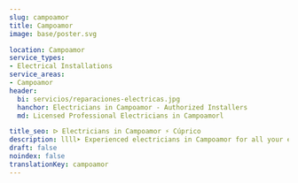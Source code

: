 ```yaml
---
slug: campoamor
title: Campoamor
image: base/poster.svg

location: Campoamor
service_types:
- Electrical Installations
service_areas:
- Campoamor
header:
  bi: servicios/reparaciones-electricas.jpg
  hanchor: Electricians in Campoamor - Authorized Installers
  md: Licensed Professional Electricians in Campoamorl

title_seo: ᐅ Electricians in Campoamor ⚡️ Cúprico
description: llll➤ Experienced electricians in Campoamor for all your electrical needs. Fast, efficient and reliable service ✅ Contact us!
draft: false
noindex: false
translationKey: campoamor
---
```

